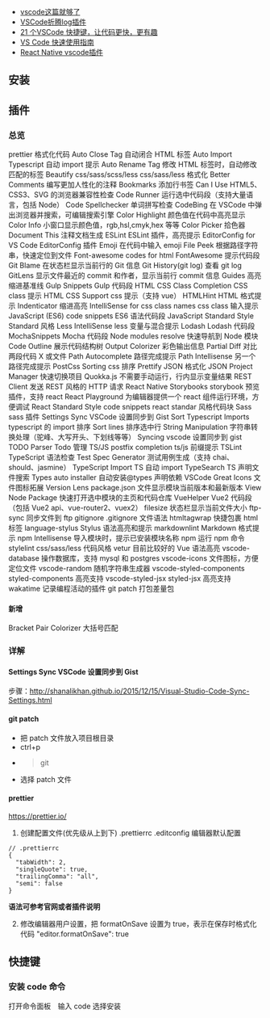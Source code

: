 * [vscode这篇就够了](https://juejin.im/post/5d37bd5551882503ea1c680e)
* [VSCode折腾log插件](https://juejin.im/post/5c1e2612e51d452aaa7c43fe)
* [21 个VSCode 快捷键，让代码更快，更有趣](https://juejin.im/post/5d34fdfff265da1b897b0c8d)
* [VS Code 快速使用指南](https://juejin.im/post/5bc86b0b5188255ca00cc58f)
* [ React Native vscode插件](https://blog.csdn.net/asce1885/article/details/71075432)


## 安装

## 插件

### 总览

prettier 格式化代码
Auto Close Tag 自动闭合 HTML 标签
Auto Import Typescript 自动 import 提示
Auto Rename Tag 修改 HTML 标签时，自动修改匹配的标签
Beautify css/sass/scss/less css/sass/less 格式化
Better Comments 编写更加人性化的注释
Bookmarks 添加行书签
Can I Use HTML5、CSS3、SVG 的浏览器兼容性检查
Code Runner 运行选中代码段（支持大量语言，包括 Node）
Code Spellchecker 单词拼写检查
CodeBing 在 VSCode 中弹出浏览器并搜索，可编辑搜索引擎
Color Highlight 颜色值在代码中高亮显示
Color Info 小窗口显示颜色值，rgb,hsl,cmyk,hex 等等
Color Picker 拾色器
Document This 注释文档生成
ESLint ESLint 插件，高亮提示
EditorConfig for VS Code EditorConfig 插件
Emoji 在代码中输入 emoji
File Peek 根据路径字符串，快速定位到文件
Font-awesome codes for html FontAwesome 提示代码段
Git Blame 在状态栏显示当前行的 Git 信息
Git History(git log) 查看 git log
GitLens 显示文件最近的 commit 和作者，显示当前行 commit 信息
Guides 高亮缩进基准线
Gulp Snippets Gulp 代码段
HTML CSS Class Completion CSS class 提示
HTML CSS Support css 提示（支持 vue）
HTMLHint HTML 格式提示
Indenticator 缩进高亮
IntelliSense for css class names css class 输入提示
JavaScript (ES6) code snippets ES6 语法代码段
JavaScript Standard Style Standard 风格
Less IntelliSense less 变量与混合提示
Lodash Lodash 代码段
MochaSnippets Mocha 代码段
Node modules resolve 快速导航到 Node 模块
Code Outline 展示代码结构树
Output Colorizer 彩色输出信息
Partial Diff 对比两段代码 X 或文件
Path Autocomplete 路径完成提示
Path Intellisense 另一个路径完成提示
PostCss Sorting css 排序
Prettify JSON 格式化 JSON
Project Manager 快速切换项目
Quokka.js 不需要手动运行，行内显示变量结果
REST Client 发送 REST 风格的 HTTP 请求
React Native Storybooks storybook 预览插件，支持 react
React Playground 为编辑器提供一个 react 组件运行环境，方便调试
React Standard Style code snippets react standar 风格代码块
Sass sass 插件
Settings Sync VSCode 设置同步到 Gist
Sort Typescript Imports typescript 的 import 排序
Sort lines 排序选中行
String Manipulation 字符串转换处理（驼峰、大写开头、下划线等等）
Syncing vscode 设置同步到 gist
TODO Parser Todo 管理
TS/JS postfix completion ts/js 前缀提示
TSLint TypeScript 语法检查
Test Spec Generator 测试用例生成（支持 chai、should、jasmine）
TypeScript Import TS 自动 import
TypeSearch TS 声明文件搜索
Types auto installer 自动安装@types 声明依赖
VSCode Great Icons 文件图标拓展
Version Lens package.json 文件显示模块当前版本和最新版本
View Node Package 快速打开选中模块的主页和代码仓库
VueHelper Vue2 代码段（包括 Vue2 api、vue-router2、vuex2）
filesize 状态栏显示当前文件大小
ftp-sync 同步文件到 ftp
gitignore .gitignore 文件语法
htmltagwrap 快捷包裹 html 标签
language-stylus Stylus 语法高亮和提示
markdownlint Markdown 格式提示
npm Intellisense 导入模块时，提示已安装模块名称
npm 运行 npm 命令
stylelint css/sass/less 代码风格
vetur 目前比较好的 Vue 语法高亮
vscode-database 操作数据库，支持 mysql 和 postgres
vscode-icons 文件图标，方便定位文件
vscode-random 随机字符串生成器
vscode-styled-components styled-components 高亮支持
vscode-styled-jsx styled-jsx 高亮支持
wakatime 记录编程活动的插件
git patch 打包差量包

#### 新增

Bracket Pair Colorizer 大括号匹配

### 详解

#### Settings Sync VSCode 设置同步到 Gist

步骤：http://shanalikhan.github.io/2015/12/15/Visual-Studio-Code-Sync-Settings.html

#### git patch

* 把 patch 文件放入项目根目录
* ctrl+p
* > git
* 选择 patch 文件

#### prettier

https://prettier.io/

1.  创建配置文件(优先级从上到下)
    .prettierrc
    .editconfig
    编辑器默认配置

```
// .prettierrc
{
  "tabWidth": 2,
  "singleQuote": true,
  "trailingComma": "all",
  "semi": false
}
```

**语法可参考官网或者插件说明**

2.  修改编辑器用户设置，把 formatOnSave 设置为 true，表示在保存时格式化代码
    "editor.formatOnSave": true

## 快捷键

### 安装 code 命令

打开命令面板　输入 code 选择安装
